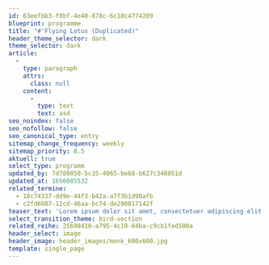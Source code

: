 ```yaml
---
id: 63eefbb3-f0bf-4e40-878c-6c18c4774209
blueprint: programme
title: "#'Flying Lotus (Duplicated)"
header_theme_selector: dark
theme_selector: dark
article:
  -
    type: paragraph
    attrs:
      class: null
    content:
      -
        type: text
        text: asd
seo_noindex: false
seo_nofollow: false
seo_canonical_type: entry
sitemap_change_frequency: weekly
sitemap_priority: 0.5
aktuell: true
select_type: programm
updated_by: 7d709850-5c35-4065-be68-b627c348051d
updated_at: 1656085532
related_termine:
  - 18c74337-dd9e-44f3-b42a-a7f3b1d98afb
  - c2fd6687-12cd-46aa-bc74-de290817142f
teaser_text: 'Lorem ipsum dolor sit amet, consectetuer adipiscing elit. Aenean commodo ligula eget dolor. Aenean massa. Cum sociis natoque penatibus et magnis dis parturient montes, nascetur ridiculus mus. Donec qungv'
select_transition_theme: bird-section
related_reihe: 25698410-a795-4c19-84ba-c9cb1fed500a
header_select: image
header_image: header_images/monk_600x600.jpg
template: single_page
---
```

